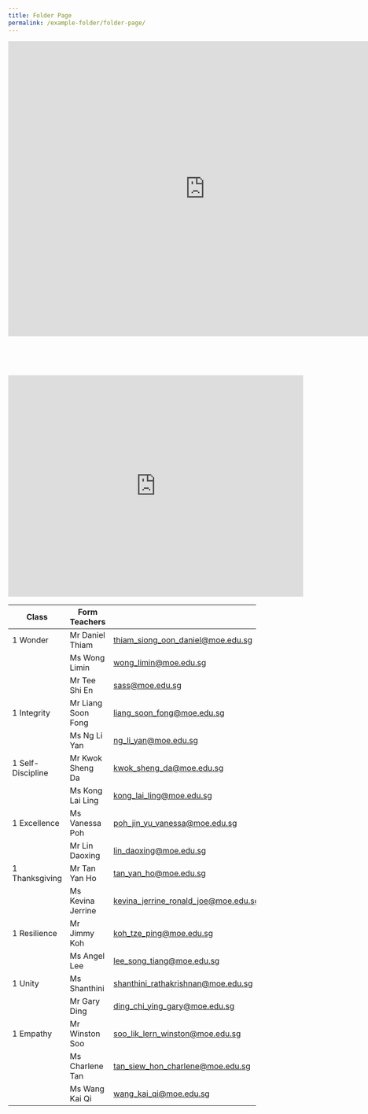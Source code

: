 ```yaml
---
title: Folder Page
permalink: /example-folder/folder-page/
---
```

<iframe scrolling="no" frameborder="0" height="600" width="800" style="border: 0" src="https://calendar.google.com/calendar/embed?src=dillentay%40gmail.com&amp;ctz=Asia%2FSingapore"></iframe>

<br><br><br>

<iframe loading="lazy" allowfullscreen="" style="border:0;" height="450" width="600" src="https://www.google.com/maps/embed?pb=!1m18!1m12!1m3!1d63819.3821634738!2d103.86606665820308!3d1.349684299999996!2m3!1f0!2f0!3f0!3m2!1i1024!2i768!4f13.1!3m3!1m2!1s0x10040541077537f7%3A0x1026eb161a7facf6!2sSt%20Hilda's%20Primary%20School!5e0!3m2!1sen!2ssg!4v1671591879997!5m2!1sen!2ssg"></iframe>
<br>


| Class              | Form Teachers      |                                      |
|--------------------|--------------------|--------------------------------------|
| 1 Wonder           | Mr Daniel Thiam    | thiam_siong_oon_daniel@moe.edu.sg    |
|                    | Ms Wong Limin      | wong_limin@moe.edu.sg                |
|                    | Mr Tee Shi En      | sass@moe.edu.sg                      |
|     1 Integrity    | Mr Liang Soon Fong | liang_soon_fong@moe.edu.sg           |
|                    | Ms Ng Li Yan       | ng_li_yan@moe.edu.sg                 |
| 1 Self- Discipline | Mr Kwok Sheng Da   | kwok_sheng_da@moe.edu.sg             |
|                    | Ms Kong Lai Ling   | kong_lai_ling@moe.edu.sg             |
|    1 Excellence    | Ms Vanessa Poh     | poh_jin_yu_vanessa@moe.edu.sg        |
|                    | Mr Lin Daoxing     | lin_daoxing@moe.edu.sg               |
|   1 Thanksgiving   | Mr Tan Yan Ho      | tan_yan_ho@moe.edu.sg                |
|                    | Ms Kevina Jerrine  | kevina_jerrine_ronald_joe@moe.edu.sg |
|    1 Resilience    | Mr Jimmy Koh       | koh_tze_ping@moe.edu.sg              |
|                    | Ms Angel Lee       | lee_song_tiang@moe.edu.sg            |
|       1 Unity      | Ms Shanthini       | shanthini_rathakrishnan@moe.edu.sg   |
|                    | Mr Gary Ding       | ding_chi_ying_gary@moe.edu.sg        |
|      1 Empathy     | Mr Winston Soo     | soo_lik_lern_winston@moe.edu.sg      |
|                    | Ms Charlene Tan    | tan_siew_hon_charlene@moe.edu.sg     |
|                    | Ms Wang Kai Qi     | wang_kai_qi@moe.edu.sg               |